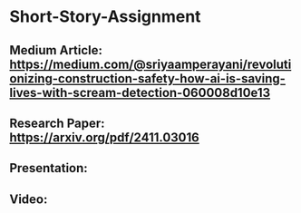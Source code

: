 # Short-Story-Assignment

## Medium Article: https://medium.com/@sriyaamperayani/revolutionizing-construction-safety-how-ai-is-saving-lives-with-scream-detection-060008d10e13
## Research Paper: https://arxiv.org/pdf/2411.03016
## Presentation: 
## Video: 
